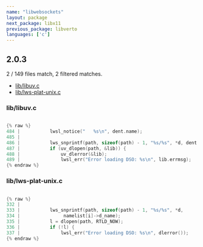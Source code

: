 ```yaml
---
name: "libwebsockets"
layout: package
next_package: libx11
previous_package: libverto
languages: ['c']
---
```

## 2.0.3
2 / 149 files match, 2 filtered matches.

 - [lib/libuv.c](#liblibuvc)
 - [lib/lws-plat-unix.c](#liblws-plat-unixc)

### lib/libuv.c

```c

{% raw %}
484 | 			lwsl_notice("   %s\n", dent.name);
485 | 
486 | 			lws_snprintf(path, sizeof(path) - 1, "%s/%s", *d, dent.name);
487 | 			if (uv_dlopen(path, &lib)) {
488 | 				uv_dlerror(&lib);
489 | 				lwsl_err("Error loading DSO: %s\n", lib.errmsg);
{% endraw %}

```
### lib/lws-plat-unix.c

```c

{% raw %}
332 | 
333 | 			lws_snprintf(path, sizeof(path) - 1, "%s/%s", *d,
334 | 				 namelist[i]->d_name);
335 | 			l = dlopen(path, RTLD_NOW);
336 | 			if (!l) {
337 | 				lwsl_err("Error loading DSO: %s\n", dlerror());
{% endraw %}

```